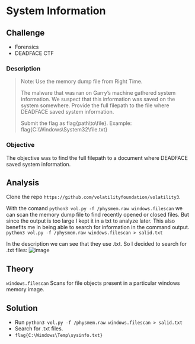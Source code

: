 # System Information
## Challenge
- Forensics
- DEADFACE CTF

### Description
>Note: Use the memory dump file from Right Time.
>
>The malware that was ran on Garry’s machine gathered system information. We suspect that this information was saved on the system somewhere. Provide the full filepath to the file where DEADFACE saved system information.
>
>Submit the flag as flag{path\to\file}. Example: flag{C:\Windows\System32\file.txt}

### Objective
The objective was to find the full filepath to a document where DEADFACE saved system information.
## Analysis
Clone the repo `https://github.com/volatilityfoundation/volatility3`.

With the comand `python3 vol.py -f /physmem.raw windows.filescan` we can scan the memory dump file to find recently opened or closed files.
But since the output is too large I kept it in a txt to analyze later. This also benefits me in being able to search for information in the command output.
`python3 vol.py -f /physmem.raw windows.filescan > salid.txt`

In the description we can see that they use .txt. So I decided to search for .txt files:
![image](https://github.com/user-attachments/assets/78dcb742-d209-4c38-b799-13feb196cbf7)

## Theory
`windows.filescan` Scans for file objects present in a particular windows memory image.

## Solution
- Run `python3 vol.py -f /physmem.raw windows.filescan > salid.txt`
- Search for .txt files.
- `flag{C:\Windows\Temp\sysinfo.txt}`
